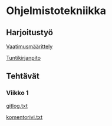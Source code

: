  # Ohjelmistotekniikka

 ## Harjoitustyö

 [Vaatimusmäärittely](https://github.com/BorisVer/ot-harjoitustyo/blob/master/dokumentaatio/vaatimusmaarittely.md)
 
 [Tuntikirjanpito](https://github.com/BorisVer/ot-harjoitustyo/blob/master/dokumentaatio/tuntikirjanpito.md)
 
 ## Tehtävät

 ### Viikko 1

 [gitlog.txt](https://github.com/BorisVer/ot-harjoitustyo/blob/master/laskarit/viikko1/gitlog.txt)
 
 [komentorivi.txt](https://github.com/BorisVer/ot-harjoitustyo/blob/master/laskarit/viikko1/komentorivi.txt)
